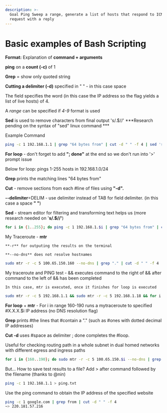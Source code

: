 ```yaml
---
description: >-
  Goal Ping Sweep a range, generate a list of hosts that respond to ICMP Echo
  request with a reply
---
```


# Basic examples of Bash Scripting

**Format:** Explanation of **command + arguments**

**ping** on a **count \(-c\)** of 1

**Grep** = show only quoted string

**Cutting a delimiter \(-d\)** specified in " " - in this case space

The field specifies the word \(in this case the IP address so the flag yields a list of live hosts\) of 4.

A _range_ can be specified if _4-9_ format is used

**Sed** is used to remove characters from final output 's/.$//' \*\*\*Research pending on the syntax of "sed" linux command \*\*\*

Example Command

```bash
ping -c 1 192.168.1.1 | grep "64 bytes from" | cut -d " " -f 4 | sed 's/.$//'
```

**For loop** - don't forget to add **"; done"** at the end so we don't run into '&gt;' prompt issue

Below for loop: pings 1-255 hosts in 192.168.1.0/24

**Grep** prints the matching lines "64 bytes from"

**Cut** - remove sections from each \#line of files using **"-d".**

**--delimiter**=DELIM - use delimiter instead of TAB for field delimiter. \(in this case a space **" "**\)

**Sed** - stream editor for filtering and transforming text helps us \(more research needed on '**s/.$//'**\)

```bash
for i in {1..255}; do ping -c 1 192.168.1.$i | grep "64 bytes from" | cut -d " " -f 4 | sed 's/.$//'; done
```

My Traceroute - **mtr**

```text
**-r** for outputing the results on the terminal

**--no-dns** does not resolve hostnames
```

```bash
sudo mtr -r -c 5 100.65.150.160 --no-dns | grep "." | cut -d " " -f 4
```

My traceroute and PING test - && executes command to the right of && after command to the left of && has been completed

```text
In this case, mtr is executed, once it finishes for loop is executed
```

```bash
sudo mtr -r -c 5 192.168.1.1 && sudo mtr -r -c 5 192.168.1.18 && for i in {1..254}; do ping -c 5 192.168.1.$i | grep '1'; done
```

**For loop** + **mtr** - For i in range 160-190 runs a mytraceroute to specified \#X.X.X.$i IP address \(no DNS resolution flag\)

**Grep** prints \#the lines that \#contain a "." \(such as \#ones with dotted decimal IP addresses\)

**Cut -d** uses \#space as delimiter ; done completes the \#loop.

Useful for checking routing path in a whole subnet in dual homed networks with different egress and ingress paths

```bash
for i in {160..190}; do sudo mtr -r -c 5 100.65.150.$i --no-dns | grep "." | cut -d " " -f 4; done
```

But... How to save test results to a file? Add &gt; after command followed by the filename \(thanks to @nin\)

```bash
ping -c 1 192.168.1.1 > ping.txt
```

Use the ping command to obtain the IP address of the specified website

```bash
ping -c 1 google.com | grep from | cut -d " " -f 4 
~> 220.181.57.216
```

